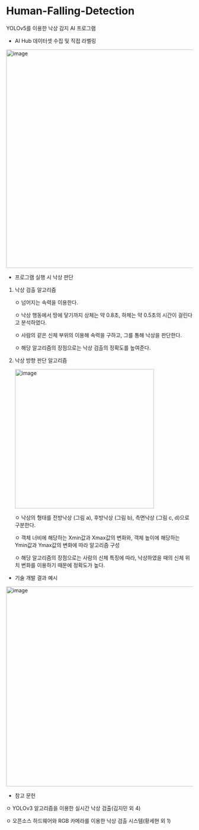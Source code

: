 # Human-Falling-Detection


YOLOv5를 이용한 낙상 감지 AI 프로그램 

- AI Hub  데이터셋 수집 및 직접 라벨링
<img width="588" alt="image" src="https://user-images.githubusercontent.com/81521991/211191194-c620cffa-d3c6-4aa9-bf00-72ebb3c1dc2d.png">


- 프로그램 실행 시 낙상 판단

1. 낙상 검출 알고리즘

     ㅇ 넘어지는 속력을 이용한다.
     
     ㅇ 낙상 행동에서 땅에 닿기까지 상체는 약 0.8초, 하체는 약 0.5초의 시간이 걸린다고 분석하였다.
     
     ㅇ 사람의 같은 신체 부위의 이용해 속력을 구하고, 그를 통해 낙상을 판단한다.
     
     ㅇ 해당 알고리즘의 장점으로는 낙상 검출의 정확도를 높여준다.

2. 낙상 방향 판단 알고리즘
    
    <img width="375" alt="image" src="https://user-images.githubusercontent.com/81521991/211191751-a5146270-2477-4fd9-ad5e-3afb4ac50c1f.png">

     ㅇ 낙상의 형태를 전방낙상 (그림 a), 후방낙상 (그림 b), 측면낙상 (그림 c, d)으로 구분한다.
     
     ㅇ 객체 너비에 해당하는 Xmin값과 Xmax값의 변화와, 객체 높이에 해당하는 Ymin값과 Ymax값의 변화에 따라 알고리즘 구성
     
     ㅇ 해당 알고리즘의 장점으로는 사람의 신체 특징에 따라, 낙상하였을 때의 신체 위치 변화를 이용하기 때문에 정확도가 높다.
     
     
- 기술 개발 결과 예시
<img width="538" alt="image" src="https://user-images.githubusercontent.com/81521991/211191775-0a7663a4-3c4e-472a-a6ba-033088742a9e.png">


- 참고 문헌


ㅇ YOLOv3 알고리즘을 이용한 실시간 낙상 검출(김지민 외 4)

ㅇ 오픈소스 하드웨어와 RGB 카메라를 이용한 낙상 검출 시스템(황세현 외 1)
